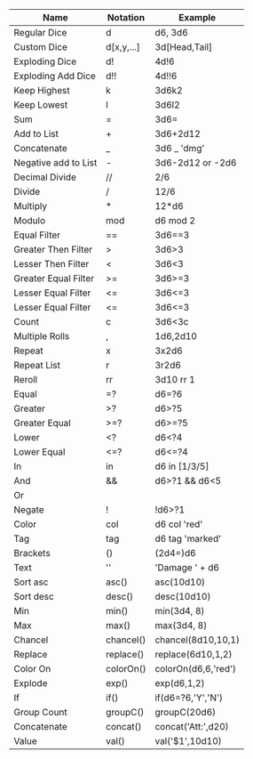 | Name                 | Notation   | Example            |
|----------------------|------------|--------------------|
| Regular Dice         | d          | d6, 3d6            |
| Custom Dice          | d[x,y,...] | 3d[Head,Tail]      |
| Exploding Dice       | d!         | 4d!6               |
| Exploding Add Dice   | d!!        | 4d!!6              |
| Keep Highest         | k          | 3d6k2              |
| Keep Lowest          | l          | 3d6l2              |
| Sum                  | =          | 3d6=               |
| Add to List          | +          | 3d6+2d12           |
| Concatenate          | _          | 3d6 _ 'dmg'        |
| Negative add to List | -          | 3d6-2d12 or -2d6   |
| Decimal Divide       | //         | 2/6                |
| Divide               | /          | 12/6               |
| Multiply             | *          | 12*d6              |
| Modulo               | mod        | d6 mod 2           |
| Equal Filter         | ==         | 3d6==3             |
| Greater Then Filter  | >          | 3d6>3              |
| Lesser Then Filter   | <          | 3d6<3              |
| Greater Equal Filter | >=         | 3d6>=3             |
| Lesser Equal Filter  | <=         | 3d6<=3             |
| Lesser Equal Filter  | <=         | 3d6<=3             |
| Count                | c          | 3d6<3c             |
| Multiple Rolls       | ,          | 1d6,2d10           |
| Repeat               | x          | 3x2d6              |
| Repeat List          | r          | 3r2d6              |
| Reroll               | rr         | 3d10 rr 1          |
| Equal                | =?         | d6=?6              |
| Greater              | >?         | d6>?5              |
| Greater Equal        | >=?        | d6>=?5             |
| Lower                | <?         | d6<?4              |
| Lower Equal          | <=?        | d6<=?4             |
| In                   | in         | d6 in [1/3/5]      |
| And                  | &&         | d6>?1 && d6<5      |
| Or                   | ||         | d6>?1 || d6<5      |
| Negate               | !          | !d6>?1             |
| Color                | col        | d6 col 'red'       |
| Tag                  | tag        | d6 tag 'marked'    |
| Brackets             | ()         | (2d4=)d6           |
| Text                 | ''         | 'Damage ' + d6     |
| Sort asc             | asc()      | asc(10d10)         |
| Sort desc            | desc()     | desc(10d10)        |
| Min                  | min()      | min(3d4, 8)        |
| Max                  | max()      | max(3d4, 8)        |
| Chancel              | chancel()  | chancel(8d10,10,1) |
| Replace              | replace()  | replace(6d10,1,2)  |
| Color On             | colorOn()  | colorOn(d6,6,'red')|
| Explode              | exp()      | exp(d6,1,2)        |
| If                   | if()       | if(d6=?6,'Y','N')  |
| Group Count          | groupC()   | groupC(20d6)       |
| Concatenate          | concat()   | concat('Att:',d20) |
| Value                | val()      | val('$1',10d10)    |
